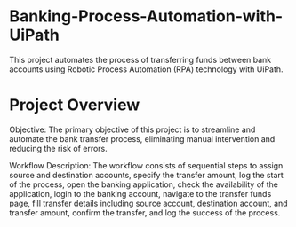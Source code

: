 # Banking-Process-Automation-with-UiPath
This project automates the process of transferring funds between bank accounts using Robotic Process Automation (RPA) technology with UiPath.

# Project Overview
Objective: The primary objective of this project is to streamline and automate the bank transfer process, eliminating manual intervention and reducing the risk of errors.

Workflow Description: The workflow consists of sequential steps to assign source and destination accounts, specify the transfer amount, log the start of the process, open the banking application, check the availability of the application, login to the banking account, navigate to the transfer funds page, fill transfer details including source account, destination account, and transfer amount, confirm the transfer, and log the success of the process.


